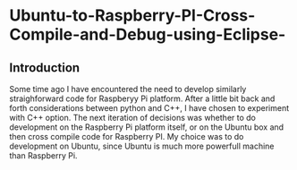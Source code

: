 # Ubuntu-to-Raspberry-PI-Cross-Compile-and-Debug-using-Eclipse-
## Introduction
Some time ago I have encountered the need to develop similarly straighforward code for Raspberyy Pi platform. After a little bit back and forth considerations between python and C++, I have chosen to experiment with C++ option.
The next iteration of decisions was whether to do development on the Raspberry Pi platform itself, or on the Ubuntu box and then cross compile code for Raspberry PI. My choice was to do development on Ubuntu, since Ubuntu is much more powerfull machine than Raspberry Pi.
